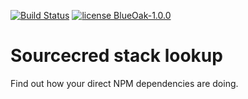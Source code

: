 [![Build Status](https://drone.teamopen.dev/api/badges/teamopen-dev/sourcecred-stack-lookup/status.svg)](https://drone.teamopen.dev/teamopen-dev/sourcecred-stack-lookup)
[![license BlueOak-1.0.0](https://badgen.net/badge/license/BlueOak-1.0.0)](LICENSE.md)

# Sourcecred stack lookup

Find out how your direct NPM dependencies are doing.

